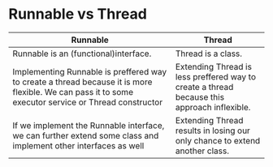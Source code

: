 # Runnable vs Thread
Runnable                                                         | Thread
---------------------------------------------------------------- | -----------------------------------------------------------------------
Runnable is an (functional)interface.                            | Thread is a class.
Implementing Runnable is preffered way to create a thread because it is more flexible. We can pass it to some executor service or Thread constructor | Extending Thread is less preffered way to create a thread because this approach inflexible.
If we implement the Runnable interface, we can further extend some class and implement other interfaces as well | Extending Thread results in losing our only chance to extend another class.
